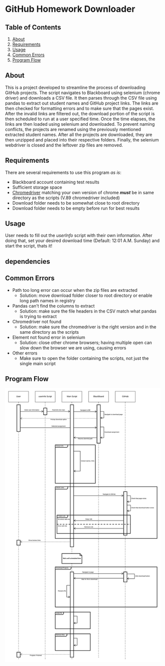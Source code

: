 # GitHub Homework Downloader

## Table of Contents
1. [About](https://github.com/Michael-Hensley/GitHub-Downloader-Capstone#about)
2. [Requirements](https://github.com/Michael-Hensley/GitHub-Downloader-Capstone#requirements)
3. [Usage](https://github.com/Michael-Hensley/GitHub-Downloader-Capstone#usage)
4. [Common Errors](https://github.com/Michael-Hensley/GitHub-Downloader-Capstone#common-errors)
5. [Program Flow](https://github.com/Michael-Hensley/GitHub-Downloader-Capstone#program-flow)

## About
This is a project developed to streamline the process of downloading GitHub projects.  The script navigates to Blackboard using selenium (chrome driver) and downloads a CSV file.  It then parses through the CSV file using pandas to extract out student names and GitHub project links.  The links are then checked for formatting errors and to make sure that the pages exist.  After the invalid links are filtered out, the download portion of the script is then scheduled to run at a user specified time.  Once the time elapses, the links are then loaded using selenium and downloaded.  To prevent naming conflicts, the projects are renamed using the previously mentioned extracted student names.  After all the projects are downloaded, they are then unzipped and placed into their respective folders.  Finally, the selenium webdriver is closed and the leftover zip files are removed.

## Requirements
There are several requirements to use this program *as is*:
- Blackboard account containing test results
- Sufficient storage space
- [Chromedriver](https://chromedriver.chromium.org/downloads) matching your own version of chrome ***must*** be in same directory as the scripts (V.89 chromedriver included)
- Download folder needs to be somewhat close to root directory 
- Download folder needs to be empty before run for best results

## Usage
User needs to fill out the *userInfo* script with their own information.  After doing that, set your desired download time (Default: 12:01 A.M. Sunday) and start the script, thats it! 

## dependencies


## Common Errors
- Path too long error can occur when the zip files are extracted
    - Solution: move download folder closer to root directory or enable long path names in registry
- Pandas can't find the columns to extract
    - Solution: make sure the file headers in the CSV match what pandas is trying to extract
- Chromedriver not found
    - Solution: make sure the chromedriver is the right version and in the same directory as the scripts
- Element not found error in selenium
    - Solution: close other chrome browsers; having multiple open can slow down the browser we are using, causing errors
- Other errors
    - Make sure to open the folder containing the scripts, not just the single main script

## Program Flow
![Sequence Diagram](https://github.com/Michael-Hensley/GitHub-Downloader-Capstone/blob/main/Modeling/Sequence%20Diagram.jpeg)


